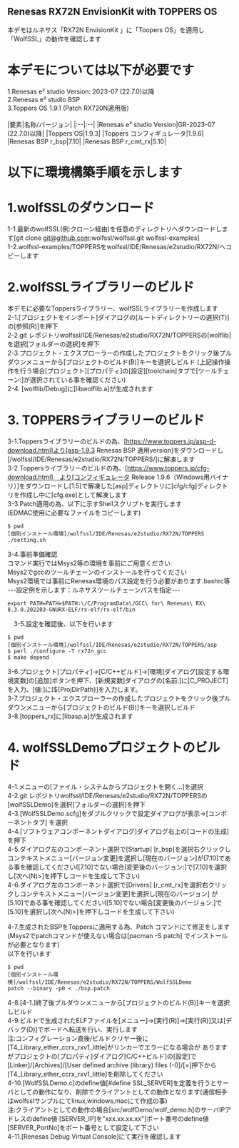 ## Renesas RX72N EnvisionKit with TOPPERS OS 


本デモはルネサス「RX72N EnvisionKit 」に「Toopers OS」を適用し「WolfSSL」の動作を確認します


# 本デモについては以下が必要です 


1.Renesas e² studio Version: 2023-07 (22.7.0)以降  
2.Renesas e² studio BSP   
3.Toppers OS 1.9.1 (Patch RX720N適用版)    
<br>
|要素|名称/バージョン|
|:--|:--|
|Renesas e² studio Version|GR-2023-07 (22.7.0)以降|
|Toppers OS|1.9.3|
|Toppers コンフィギュレータ|1.9.6|
|Renesas BSP r_bsp|7.10|
|Renesas BSP r_cmt_rx|5.10|
<br>


# 以下に環境構築手順を示します
 # 1.wolfSSLのダウンロード
  1-1.最新のwolfSSL(例:クローン経由)を任意のディレクトリへダウンロードします[git clone git@github.com:wolfssl/wolfssl.git wolfssl-examples]   
  1-2.wolfssl-examples/TOPPERSをwolfssl/IDE/Renesas/e2studio/RX72N/へコピーします
 # 2.wolfSSLライブラリーのビルド
  本デモに必要なToppersライブラリー、wolfSSLライブラリーを作成します  
 2-1.[プロジェクトをインポート]ダイアログの[ルートディレクトリーの選択(T)]の[参照(R)]を押下  
 2-2.git レポジトリwolfssl/IDE/Renesas/e2studio/RX72N/TOPPERSの[wolflib]を選択[フォルダーの選択]を押下      
 2-3.プロジェクト・エクスプローラーの作成したプロジェクトをクリック後プルダウンメニューから[プロジェクトのビルド(B)]キーを選択しビルド
 (上記操作操作を行う場合[プロジェクト][プロパティ]の[設定][toolchain]タブで[ツールチェーン:]が選択されている事を確認ください)  
 2-4. [wolflib/Debug]に[libwolflib.a]が生成されます

 # 3. TOPPERSライブラリーのビルド  
 3-1.Toppersライブラリーのビルドの為、[https://www.toppers.jp/asp-d-download.html]より[asp-1.9.3 Renesas BSP 適用version]をダウンロードし[/wolfssl/IDE/Renesas/e2studio/RX72N/TOPPERS/]に解凍します   
 3-2.Toppersライブラリーのビルドの為、[https://www.toppers.jp/cfg-download.html]　より[コンフィギュレータ Release 1.9.6（Windows用バイナリ）]をダウンロードし[1.5]で解凍した[asp]ディレクトリに[cfg/cfg]ディレクトリを作成し中に[cfg.exe]として解凍します  
 3-3.Patch適用の為、以下に示すShellスクリプトを実行します  
   (EDMAC使用に必要なファイルをコピーします)
 ``` 
 $ pwd
[個別インストール環境]/wolfssl/IDE/Renesas/e2studio/RX72N/TOPPERS
 ./setting.sh 
```  
 3-4.事前準備確認  
   コマンド実行ではMsys2等の環境を事前にご用意ください  
   Msys2でgccのツールチェーンのインストールを行ってください  
   Msys2環境では事前にRenesas環境のパス設定を行う必要があります.bashrc等      
---設定例を示します：ルネサスツールチェーンパスを指定---      
 ```  
export PATH=PATH=$PATH:\/C/ProgramData\/GCC\ for\ Renesas\ RX\ 8.3.0.202203-GNURX-ELF/rx-elf/rx-elf/bin
 ``` 
　3-5.設定を確認後、以下を行います
  ```  
$ pwd
[個別インストール環境]/wolfssl/IDE/Renesas/e2studio/RX72N/TOPPERS/asp
$ perl ./configure -T rx72n_gcc
$ make depend
```  
 3-6.プロジェクト[プロパティ]→[C/C++ビルド]→[環境]ダイアログ[設定する環境変数]の[追加]ボタンを押下、[新規変数]ダイアログの[名前:]に[C_PROJECT]を入力、[値:]に[${ProjDirPath}]を入力します。  
 3-7.プロジェクト・エクスプローラーの作成したプロジェクトをクリック後プルダウンメニューから[プロジェクトのビルド(B)]キーを選択しビルド    
 3-8.[toppers_rx]に[libasp.a]が生成されます    
 
# 4. wolfSSLDemoプロジェクトのビルド  
 4-1.メニューの[ファイル・システムからプロジェクトを開く...]を選択  
 4-2.git レポジトリwolfssl/IDE/Renesas/e2studio/RX72N/TOPPERSの[wolfSSLDemo]を選択[フォルダーの選択]を押下  
 4-3.[WolfSSLDemo.scfg]をダブルクリックで設定ダイアログが表示→[コンポーネントタブ] を選択  
 4-4.[ソフトウェアコンポーネントダイアログ]ダイアログ右上の[コードの生成]を押下      
 4-5.ダイアログ左のコンポーネント選択で[Startup] [r_bsp]を選択右クリックしコンテキストメニュー[バージョン変更]を選択し[現在のバージョン]が[7.10]である事を確認してください([7.10]でない場合[変更後のバージョン:]で[7.10]を選択し[次へ(N)>]を押下しコードを生成して下さい)   
 4-6.ダイアログ左のコンポーネント選択で[Drivers] [r_cmt_rx]を選択右クリックしコンテキストメニュー[バージョン変更]を選択し[現在のバージョン] が[5.10]である事を確認してください([5.10]でない場合[変更後のバージョン:]で[5.10]を選択し[次へ(N)>]を押下しコードを生成して下さい)     


   
 4-7.生成されたBSPをToppersに適用する為、Patch コマンドにて修正をします  
 (Msys2でpatchコマンドが使えない場合は[pacman -S patch] でインストールが必要となります)     
 以下を行います
 ```  
$ pwd
[個別インストール環境]/wolfssl/IDE/Renesas/e2studio/RX72N/TOPPERS/WolfSSLDemo
 patch --binary -p0 < ./bsp.patch
```


  
 4-8.[4-1.]終了後プルダウンメニューから[プロジェクトのビルド(B)]キーを選択しビルド   
 4-9.ビルドで生成されたELFファイルを[メニュー]→[実行(R)]→[実行(R)]又は[デバッグ(D)]でボードへ転送を行い、実行します  
 注:コンフィグレーション直後/ビルドクリヤー後に[T4_Library_ether_ccrx_rxv1_little]がリンカーでエラーになる場合が
 ありますがプロジェクトの[プロパティ]ダイアログ[C/C++ビルド]の[設定]で[Linker]/[Archives]/[User defined archive (library) files (-I)]/[×]押下から[T4_Library_ether_ccrx_rxv1_little]を削除してください   
 4-10.[WolfSSLDemo.c]のdefine値[#define SSL_SERVER]を定義を行うとサーバとしての動作になり、削除でクライアントとしての動作となります(通信相手はwolfsslサンプルにてlinux,windows,macにて作成の事)    
 注:クライアントとしての動作の場合[src/wolfDemo/wolf_demo.h]のサーバIPアドレスのdefine値 [SERVER_IP]を"xxx.xx.xx.xx"]ポート番号のdefine値 [SERVER_PortNo]をポート番号として設定して下さい    
 4-11.[Renesas Debug Virtual Console]にて実行を確認します   

